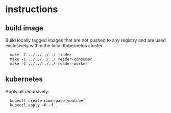 # instructions

## build image

Build locally tagged images that are not pushed to any registry and are used exclusively within
the local Kubernetes cluster.

```shell
  make -C ../../../../ finder
  make -C ../../../../ reader-consumer
  make -C ../../../../ reader-worker
```

## kubernetes

Apply all recursively:

```shell
  kubectl create namespace youtube
  kubectl apply -R -f .
```
